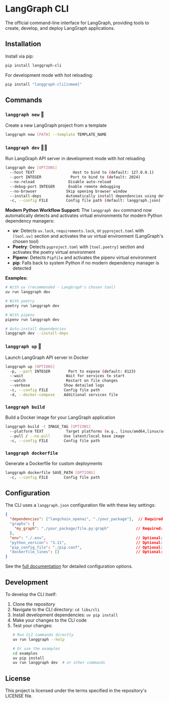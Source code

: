 # LangGraph CLI

The official command-line interface for LangGraph, providing tools to create, develop, and deploy LangGraph applications.

## Installation

Install via pip:
```bash
pip install langgraph-cli
```

For development mode with hot reloading:
```bash
pip install "langgraph-cli[inmem]"
```

## Commands

### `langgraph new` 🌱
Create a new LangGraph project from a template
```bash
langgraph new [PATH] --template TEMPLATE_NAME
```

### `langgraph dev` 🏃‍♀️
Run LangGraph API server in development mode with hot reloading
```bash
langgraph dev [OPTIONS]
  --host TEXT                 Host to bind to (default: 127.0.0.1)
  --port INTEGER             Port to bind to (default: 2024)
  --no-reload               Disable auto-reload
  --debug-port INTEGER      Enable remote debugging
  --no-browser             Skip opening browser window
  --install-deps           Automatically install dependencies using detected dependency manager
  -c, --config FILE        Config file path (default: langgraph.json)
```

**Modern Python Workflow Support:**
The `langgraph dev` command now automatically detects and activates virtual environments for modern Python dependency managers:

- **uv**: Detects `uv.lock`, `requirements.lock`, or `pyproject.toml` with `[tool.uv]` section and activates the uv virtual environment (LangGraph's chosen tool)
- **Poetry**: Detects `pyproject.toml` with `[tool.poetry]` section and activates the poetry virtual environment  
- **Pipenv**: Detects `Pipfile` and activates the pipenv virtual environment
- **pip**: Falls back to system Python if no modern dependency manager is detected

**Examples:**
```bash
# With uv (recommended - LangGraph's chosen tool)
uv run langgraph dev

# With poetry  
poetry run langgraph dev

# With pipenv
pipenv run langgraph dev

# Auto-install dependencies
langgraph dev --install-deps
```

### `langgraph up` 🚀
Launch LangGraph API server in Docker
```bash
langgraph up [OPTIONS]
  -p, --port INTEGER        Port to expose (default: 8123)
  --wait                   Wait for services to start
  --watch                  Restart on file changes
  --verbose               Show detailed logs
  -c, --config FILE       Config file path
  -d, --docker-compose    Additional services file
```

### `langgraph build`
Build a Docker image for your LangGraph application
```bash
langgraph build -t IMAGE_TAG [OPTIONS]
  --platform TEXT          Target platforms (e.g., linux/amd64,linux/arm64)
  --pull / --no-pull      Use latest/local base image
  -c, --config FILE       Config file path
```

### `langgraph dockerfile`
Generate a Dockerfile for custom deployments
```bash
langgraph dockerfile SAVE_PATH [OPTIONS]
  -c, --config FILE       Config file path
```

## Configuration

The CLI uses a `langgraph.json` configuration file with these key settings:

```json
{
  "dependencies": ["langchain_openai", "./your_package"],  // Required: Package dependencies
  "graphs": {
    "my_graph": "./your_package/file.py:graph"            // Required: Graph definitions
  },
  "env": "./.env",                                        // Optional: Environment variables
  "python_version": "3.11",                               // Optional: Python version (3.11/3.12)
  "pip_config_file": "./pip.conf",                        // Optional: pip configuration
  "dockerfile_lines": []                                  // Optional: Additional Dockerfile commands
}
```

See the [full documentation](https://langchain-ai.github.io/langgraph/cloud/reference/cli/) for detailed configuration options.

## Development

To develop the CLI itself:

1. Clone the repository
2. Navigate to the CLI directory: `cd libs/cli`
3. Install development dependencies: `uv pip install`
4. Make your changes to the CLI code
5. Test your changes:
   ```bash
   # Run CLI commands directly
   uv run langgraph --help
   
   # Or use the examples
   cd examples
   uv pip install
   uv run langgraph dev  # or other commands
   ```

## License

This project is licensed under the terms specified in the repository's LICENSE file.
